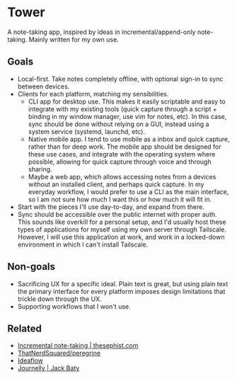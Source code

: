 # Tower

A note-taking app, inspired by ideas in incremental/append-only note-taking.
Mainly written for my own use.

## Goals

- Local-first. Take notes completely offline, with optional sign-in to sync
between devices.
- Clients for each platform, matching my sensibilities.
    - CLI app for desktop use. This makes it easily scriptable and easy to
    integrate with my existing tools (quick capture through a script + binding
    in my window manager, use vim for notes, etc). In this case, sync should be
    done without relying on a GUI, instead using a system service (systemd,
    launchd, etc).
    - Native mobile app. I tend to use mobile as a inbox and quick capture,
    rather than for deep work. The mobile app should be designed for these use
    cases, and integrate with the operating system where possible, allowing for
    quick capture through voice and through sharing.
    - Maybe a web app, which allows accessing notes from a devices without an
    installed client, and perhaps quick capture. In my everyday workflow, I
    would prefer to use a CLI as the main interface, so I am not sure how much I
    want this or how much it will fit in.
- Start with the pieces I'll use day-to-day, and expand from there.
- Sync should be accessible over the public internet with proper auth. This
sounds like overkill for a personal setup, and I'd usually host these types of
applications for myself using my own server through Tailscale. However, I will
use this application at work, and work in a locked-down environment in which I
can't install Tailscale.

## Non-goals

- Sacrificing UX for a specific ideal. Plain text is great, but using plain text
the primary interface for every platform imposes design limitations that trickle
down through the UX.
- Supporting workflows that I won't use.

## Related

- [Incremental note-taking | thesephist.com](https://thesephist.com/posts/inc/)
- [ThatNerdSquared/peregrine](https://github.com/ThatNerdSquared/peregrine)
- [Ideaflow](https://ideaflow.app/)
- [Journelly | Jack Baty](https://baty.net/posts/2025/04/journelly-org-mode-backed-journaling-for-i-os/)
